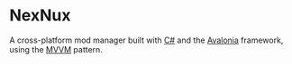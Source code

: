 # NexNux
A cross-platform mod manager built with [C#](https://docs.microsoft.com/en-us/dotnet/csharp/) and the [Avalonia](https://www.avaloniaui.net/) framework, using the [MVVM](https://docs.microsoft.com/en-us/xamarin/xamarin-forms/enterprise-application-patterns/mvvm) pattern.
